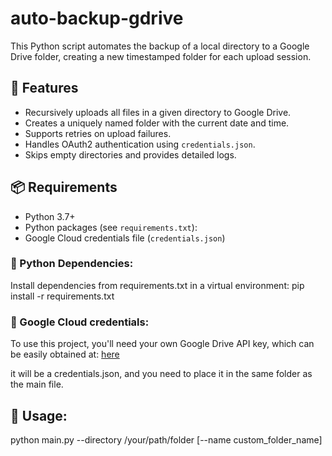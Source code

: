 # auto-backup-gdrive

This Python script automates the backup of a local directory to a Google Drive folder, creating a new timestamped folder for each upload session.

## 🔧 Features

- Recursively uploads all files in a given directory to Google Drive.
- Creates a uniquely named folder with the current date and time.
- Supports retries on upload failures.
- Handles OAuth2 authentication using `credentials.json`.
- Skips empty directories and provides detailed logs.

## 📦 Requirements

- Python 3.7+
- Python packages (see `requirements.txt`):
- Google Cloud credentials file (`credentials.json`)

### 🔌 Python Dependencies:

Install dependencies from requirements.txt in a virtual environment:
pip install -r requirements.txt

### 🔌 Google Cloud credentials:

To use this project, you'll need your own Google Drive API key, which can be easily obtained at: [here](https://console.cloud.google.com/)

it will be a credentials.json, and you need to place it in the same folder as the main file.
                                                                                                                                           
## 🚀 Usage:

python main.py --directory /your/path/folder [--name custom_folder_name]
                                                                                                                                           
                                                                                                                                          
